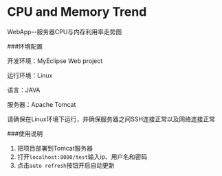 # CPU and Memory Trend
WebApp--服务器CPU与内存利用率走势图

###环境配置

开发环境：MyEclipse Web project

运行环境：Linux

语言：JAVA

服务器：Apache Tomcat

请确保在Linux环境下运行，并确保服务器之间SSH连接正常以及网络连接正常

###使用说明
1. 把项目部署到Tomcat服务器
2. 打开`localhost:8080/test`输入ip、用户名和密码
3. 点击`auto refresh`按钮开启自动更新
